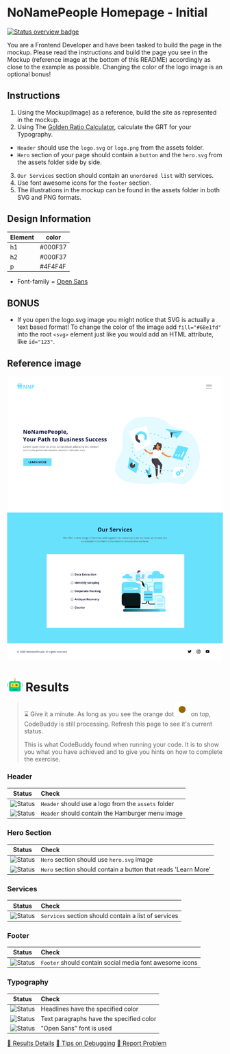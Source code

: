# NoNamePeople Homepage - Initial
[![Status overview badge](../../blob/badges/.github/badges/main/badge.svg)](#-results)


You are a Frontend Developer and have been tasked to build the page in the mockup. Please read the instructions and build the page you see in the Mockup (reference image at the bottom of this README) accordingly as close to the example as possible. Changing the color of the logo image is an optional bonus!

## Instructions

1. Using the Mockup(Image) as a reference, build the site as represented in the mockup.
2. Using The [Golden Ratio Calculator](https://grtcalculator.com/), calculate the GRT for your Typography.
 - `Header` should use the `logo.svg` or `logo.png` from the assets folder.
 - `Hero` section of your page should contain a `button` and the `hero.svg` from the assets folder side by side.
3. `Our Services` section should contain an `unordered list` with services.
4. Use font awesome icons for the `footer` section.
5. The illustrations in the mockup can be found in the assets folder in both SVG and PNG formats.

## Design Information

| Element | color   |
| ------- | ------- |
| h1      | #000F37 |
| h2      | #000F37 |
| p       | #4F4F4F |

- Font-family = [Open Sans](https://fonts.google.com/specimen/Open+Sans?query=Open+Sans&selection.family=Open+Sans&sidebar.open=true)

## BONUS

* If you open the logo.svg image you might notice that SVG is actually a text based format! To change the color of the image add `fill="#68e1fd"` into the root `<svg>` element just like you would add an HTML attribute, like `id="123"`.

## Reference image

![alt-text](NNP.png 'Reference Image')

[//]: # (autograding info start)
# <img src="https://github.com/DCI-EdTech/autograding-setup/raw/main/assets/bot-large.svg" alt="" data-canonical-src="https://github.com/DCI-EdTech/autograding-setup/raw/main/assets/bot-large.svg" height="31" /> Results
> ⌛ Give it a minute. As long as you see the orange dot ![processing](https://raw.githubusercontent.com/DCI-EdTech/autograding-setup/main/assets/processing.svg) on top, CodeBuddy is still processing. Refresh this page to see it's current status.
>
> This is what CodeBuddy found when running your code. It is to show you what you have achieved and to give you hints on how to complete the exercise.


### Header

|                 Status                  | Check                                                                                    |
| :-------------------------------------: | :--------------------------------------------------------------------------------------- |
| ![Status](../../blob/badges/.github/badges/main/status0.svg) | `Header` should use a logo from the `assets` folder |
| ![Status](../../blob/badges/.github/badges/main/status1.svg) | `Header` should contain the Hamburger menu image |

### Hero Section

|                 Status                  | Check                                                                                    |
| :-------------------------------------: | :--------------------------------------------------------------------------------------- |
| ![Status](../../blob/badges/.github/badges/main/status2.svg) | `Hero` section should use `hero.svg` image |
| ![Status](../../blob/badges/.github/badges/main/status3.svg) | `Hero` section should contain a button that reads 'Learn More' |

### Services

|                 Status                  | Check                                                                                    |
| :-------------------------------------: | :--------------------------------------------------------------------------------------- |
| ![Status](../../blob/badges/.github/badges/main/status4.svg) | `Services` section should contain a list of services |

### Footer

|                 Status                  | Check                                                                                    |
| :-------------------------------------: | :--------------------------------------------------------------------------------------- |
| ![Status](../../blob/badges/.github/badges/main/status5.svg) | `Footer` should contain social media font awesome icons |

### Typography

|                 Status                  | Check                                                                                    |
| :-------------------------------------: | :--------------------------------------------------------------------------------------- |
| ![Status](../../blob/badges/.github/badges/main/status6.svg) | Headlines have the specified color |
| ![Status](../../blob/badges/.github/badges/main/status7.svg) | Text paragraphs have the specified color |
| ![Status](../../blob/badges/.github/badges/main/status8.svg) | "Open Sans" font is used |



[🔬 Results Details](../../actions)
[🐞 Tips on Debugging](https://github.com/DCI-EdTech/autograding-setup/wiki/How-to-work-with-CodeBuddy)
[📢 Report Problem](https://docs.google.com/forms/d/e/1FAIpQLSfS8wPh6bCMTLF2wmjiE5_UhPiOEnubEwwPLN_M8zTCjx5qbg/viewform?usp=pp_url&entry.652569746=UIB-UI-UX-NoNamePeople-Page)


[//]: # (autograding info end)